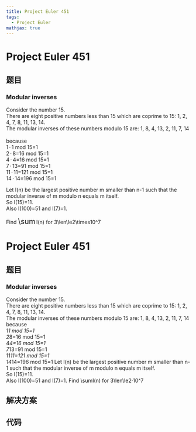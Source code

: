 ```yaml
---
title: Project Euler 451
tags:
  - Project Euler
mathjax: true
---
```

<escape><!-- more --></escape>
    
# Project Euler 451
## 题目
### Modular inverses


Consider the number 15.<br />
There are eight positive numbers less than 15 which are coprime to 15: 1, 2, 4, 7, 8, 11, 13, 14.<br />
The modular inverses of these numbers modulo 15 are: 1, 8, 4, 13, 2, 11, 7, 14<br />  
because<br />
1 · 1 mod 15=1<br />
2 · 8=16 mod 15=1<br />
4 · 4=16 mod 15=1<br />
7 · 13=91 mod 15=1<br />
11 · 11=121 mod 15=1<br />
14 · 14=196 mod 15=1<br />

Let I(n) be the largest positive number m smaller than n-1 such that the modular inverse of m modulo n equals m itself.<br />
So I(15)=11.<br />
Also I(100)=51 and I(7)=1.<br />

Find <span style="font-size:larger;"><span style="font-size:larger;">\sum</span></span> I(n) for 3\len\le2\times10^7


# Project Euler 451
## 题目
### Modular inverses

Consider the number 15.<br>There are eight positive numbers less than 15 which are coprime to 15: 1, 2, 4, 7, 8, 11, 13, 14.<br>The modular inverses of these numbers modulo 15 are: 1, 8, 4, 13, 2, 11, 7, 14<br>because<br>1*1 mod 15=1<br>2*8=16 mod 15=1<br>4*4=16 mod 15=1<br>7*13=91 mod 15=1<br>11*11=121 mod 15=1<br>14*14=196 mod 15=1
Let I(n) be the largest positive number m smaller than n-1 such that the modular inverse of m modulo n equals m itself.<br>So I(15)=11.<br>Also I(100)=51 and I(7)=1.
Find \sumI(n) for 3\len\le2·10^7


## 解决方案


## 代码



